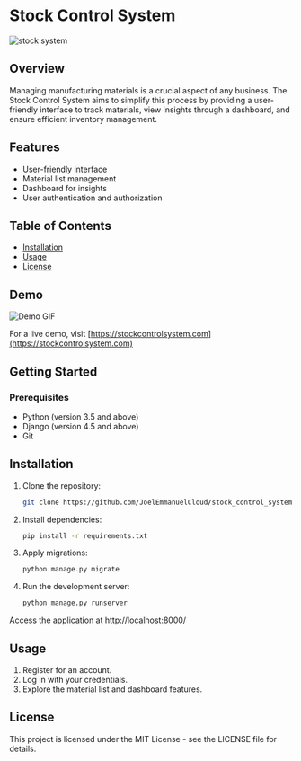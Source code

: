 # Stock Control System

![stock system](https://github.com/JoelEmmanuelCloud/stock_control_system/assets/123770803/1c0ee0bc-347b-4def-a1cf-fbe71e4432cc)


## Overview
Managing manufacturing materials is a crucial aspect of any business. The Stock Control System aims to simplify this process by providing a user-friendly interface to track materials, view insights through a dashboard, and ensure efficient inventory management.
## Features

- User-friendly interface
- Material list management
- Dashboard for insights
- User authentication and authorization

## Table of Contents

- [Installation](#installation)
- [Usage](#usage)
- [License](#license)

## Demo

![Demo GIF](demo.gif)

For a live demo, visit [https://stockcontrolsystem.com](https://stockcontrolsystem.com)

## Getting Started

### Prerequisites

- Python (version 3.5 and above)
- Django (version 4.5 and above)
- Git

## Installation

1. Clone the repository:

   ```bash
   git clone https://github.com/JoelEmmanuelCloud/stock_control_system.git

2. Install dependencies:
   ```bash
   pip install -r requirements.txt

3. Apply migrations:
   ```bash
   python manage.py migrate

4. Run the development server:
   ```bash
   python manage.py runserver

Access the application at http://localhost:8000/

## Usage
1. Register for an account.
2. Log in with your credentials.
3. Explore the material list and dashboard features.

## License
This project is licensed under the MIT License - see the LICENSE file for details.
